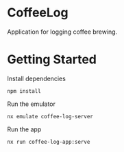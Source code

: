 # CoffeeLog

Application for logging coffee brewing.

# Getting Started

Install dependencies

```
npm install
```

Run the emulator

```
nx emulate coffee-log-server
```

Run the app

```
nx run coffee-log-app:serve
```
